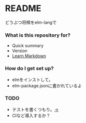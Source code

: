 # README #

どうぶつ将棋をelm-langで

### What is this repository for? ###

* Quick summary
* Version
* [Learn Markdown](https://bitbucket.org/tutorials/markdowndemo)

### How do I get set up? ###

* elmをインストして。
* elm-package.jsonに書かれているよ

### TODO ###

* テストを書くつもり。[→](https://github.com/elm-community/elm-test)
* CIなど導入するか？